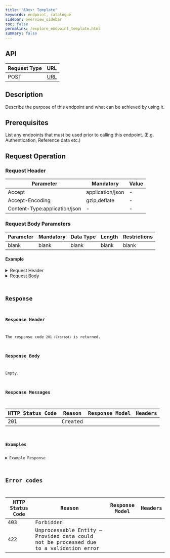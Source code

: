 ```yaml
---
title: "A0xx: Template"
keywords: endpoint, catalogue
sidebar: overview_sidebar
toc: false
permalink: /explore_endpoint_template.html
summary: false
---
```


## API

| Request Type | URL |
| -------------| --- |
| POST | [URL]() |

## Description
Describe the purpose of this endpoint and what can be achieved by using it.

## Prerequisites
List any endpoints that must be used prior to calling this endpoint.
(E.g. Authentication, Reference data etc.)  

## Request Operation

### Request Header

| Parameter | Mandatory | Value |
| --------- | --------- | ----- |
| Accept | application/json | - |
| Accept-Encoding | gzip,deflate | - |
| Content-Type:application/json | - | - |

### Request Body Parameters

| Parameter | Mandatory | Data Type | Length | Restrictions |
| --------- | --------- | --------- | ------ | ------------ |
| blank | blank |blank |blank |blank |

#### Example

<details><summary>Request Header</summary>
  <br>
  <pre>
  XAPI_ASID:200000000220
  Accept:application/json
  Accept-Encoding:gzip,deflate
  Content-Type:application/json
  </pre>
</details>

<details><summary>Request Body</summary>
<br>
  <p>
    <code>
      {
          "typeInfo": "uk.nhs.ers.xapi.dto.v1.session.ProfessionalSession",
          "id": "pro-xapi-session_222c42c7-820f-4f9b-92fb-3add4b1db9f7",
          "token": "AQIC5wM2LY4Sfcyw62EbAOsRpdfbGYUOyvkfZ4M6U7W52lM=@AAJTSQACMDE=#",
          "user": {
              "identifier": "555020964101",
              "firstName": "SA Assurance",
              "lastName": "GP-Card",
              "middleName": null,
              "permissions": [
                  {
                      "businessFunction": "REFERRING_CLINICIAN",
                      "orgIdentifier": "R01",
                      "orgName": "NHST_X3"
                  },
                  {
                      "businessFunction": "REFERRING_CLINICIAN_ADMIN",
                      "orgIdentifier": "R01",
                      "orgName": "NHST_X3"
                  },
                  {
                      "businessFunction": "SERVICE_DEFINER",
                      "orgIdentifier": "R01",
                      "orgName": "NHST_X3"
                  },
                  {
                      "businessFunction": "SERVICE_PROVIDER_CLINICIAN",
                      "orgIdentifier": "R01",
                      "orgName": "NHST_X3"
                  },
                  {
                      "businessFunction": "SERVICE_PROVIDER_CLINICIAN_ADMIN",
                      "orgIdentifier": "R01",
                      "orgName": "NHST_X3"
                  }
              ]
          },
          "permission": null
      }

    </code>
  </p>
</details>

## Response

### Response Header
The response code `201 (Created)` is returned.

### Response Body
Empty.

### Response Messages

| HTTP Status Code | Reason | Response Model | Headers |
| ---------------- | ------ | -------------- | ------- |
| 201 | Created |

### Examples
<details><Summary>Example Response</summary>
<br>
+++EXAMPLE HERE+++
</details>

## Error codes

| HTTP Status Code | Reason | Response Model | Headers |
| ---------------- | ------ | -------------- | ------- |
| 403 | Forbidden |
| 422 | Unprocessable Entity – Provided data could not be processed due to a validation error |
